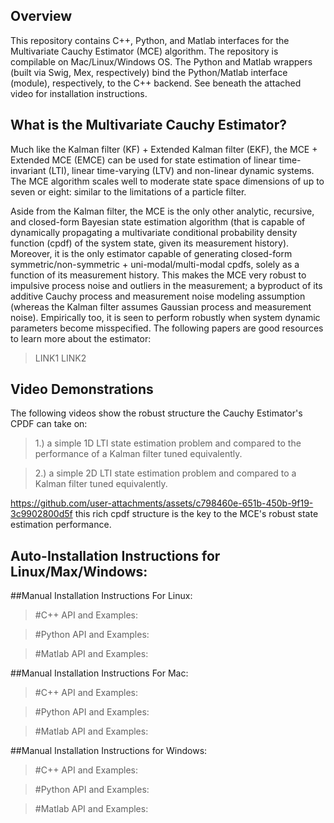 ## Overview
This repository contains C++, Python, and Matlab interfaces for the Multivariate Cauchy Estimator (MCE) algorithm. The repository is compilable on Mac/Linux/Windows OS. The Python and Matlab wrappers (built via Swig, Mex, respectively) bind the Python/Matlab interface (module), respectively, to the C++ backend. See beneath the attached video for installation instructions. 

## What is the Multivariate Cauchy Estimator?
Much like the Kalman filter (KF) + Extended Kalman filter (EKF), the MCE + Extended MCE (EMCE) can be used for state estimation of linear time-invariant (LTI), linear time-varying (LTV) and non-linear dynamic systems. The MCE algorithm scales well to moderate state space dimensions of up to seven or eight: similar to the limitations of a particle filter.

Aside from the Kalman filter, the MCE is the only other analytic, recursive, and closed-form Bayesian state estimation algorithm (that is capable of dynamically propagating a multivariate conditional probability density function (cpdf) of the system state, given its measurement history). Moreover, it is the only estimator capable of generating closed-form symmetric/non-symmetric + uni-modal/multi-modal cpdfs, solely as a function of its measurement history. This makes the MCE very robust to impulsive process noise and outliers in the measurement; a byproduct of its additive Cauchy process and measurement noise modeling assumption (whereas the Kalman filter assumes Gaussian process and measurement noise). Empirically too, it is seen to perform robustly when system dynamic parameters become misspecified. The following papers are good resources to learn more about the estimator:
> LINK1
> LINK2

## Video Demonstrations
The following videos show the robust structure the Cauchy Estimator's CPDF can take on: 

> 1.) a simple 1D LTI state estimation problem and compared to the performance of a Kalman filter tuned equivalently.

> 2.) a simple 2D LTI state estimation problem and compared to a Kalman filter tuned equivalently.

https://github.com/user-attachments/assets/c798460e-651b-450b-9f19-3c9902800d5f
this rich cpdf structure is the key to the MCE's robust state estimation performance.

## Auto-Installation Instructions for Linux/Max/Windows:

##Manual Installation Instructions For Linux:
> #C++ API and Examples:
    
> #Python API and Examples:
    
> #Matlab API and Examples:
    
##Manual Installation Instructions For Mac:
> #C++ API and Examples:
    
> #Python API and Examples:
    
> #Matlab API and Examples:
    
##Manual Installation Instructions for Windows:
> #C++ API and Examples:
    
> #Python API and Examples:
    
> #Matlab API and Examples:
    
